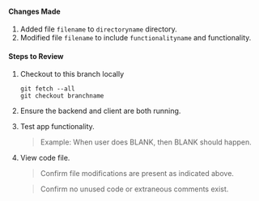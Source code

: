 #### Changes Made

1. Added file `filename` to `directoryname` directory.
2. Modified file `filename` to include `functionalityname` and functionality.

#### Steps to Review
1. Checkout to this branch locally
   ```
   git fetch --all
   git checkout branchname
   ```

2. Ensure the backend and client are both running.

4. Test app functionality.
   
   > Example: When user does BLANK, then BLANK should happen.
   > 

5. View code file.
   > Confirm file modifications are present as indicated above.

   > Confirm no unused code or extraneous comments exist.

